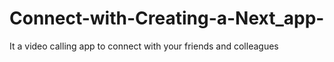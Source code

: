 # Connect-with-Creating-a-Next_app-
It a video calling app to connect with your friends and colleagues 
